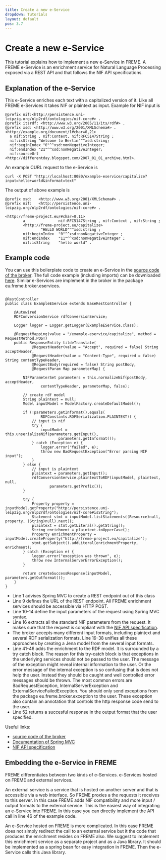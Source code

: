 ```yaml
---
title: Create a new e-Service
dropdown: Tutorials
layout: default
pos: 3.7
---
```


# Create a new e-Service

This tutorial explains how to implement a new e-Service in FREME. A FREME e-Service is an enrichment service for Natural Language Processing exposed via a REST API and that follows the NIF API specifications.

## Explanation of the e-Service

This e-Service enriches each text with a capitalized version of it. Like all FREME e-Services it takes NIF or plaintext as input. Example for NIF input is

```
@prefix nif:<http://persistence.uni-leipzig.org/nlp2rdf/ontologies/nif-core#> .
@prefix itsrdf: <http://www.w3.org/2005/11/its/rdf#> .
@prefix xsd: <http://www.w3.org/2001/XMLSchema#> .
<http://example.org/document/1#char=0,21>
  a nif:String , nif:Context, nif:RFC5147String ;
  nif:isString "Welcome to Berlin"^^xsd:string;
  nif:beginIndex "0"^^xsd:nonNegativeInteger;
  nif:endIndex "21"^^xsd:nonNegativeInteger;
  nif:sourceUrl <http://differentday.blogspot.com/2007_01_01_archive.html>.
```

An example CURL request to the e-Service is

```
curl -X POST "http://localhost:8080/example-eservice/capitalize?input=hello+world&informat=text"
```

The output of above example is

```
@prefix xsd:   <http://www.w3.org/2001/XMLSchema#> .
@prefix nif:   <http://persistence.uni-leipzig.org/nlp2rdf/ontologies/nif-core#> .

<http://freme-project.eu/#char=0,11>
        a               nif:RFC5147String , nif:Context , nif:String ;
        <http://freme-project.eu/capitalize>
                "HELLO WORLD"^^xsd:string ;
        nif:beginIndex  "0"^^xsd:nonNegativeInteger ;
        nif:endIndex    "11"^^xsd:nonNegativeInteger ;
        nif:isString    "hello world" .
```

## Example code

You can use this boilerplate code to create an e-Service in the [source code of the broker](https://github.com/freme-project/broker). The full code example (including imports) can be downloaded [here](https://drive.google.com/file/d/0B8CeKhHCOSqUTWdNTFNGdjlGdnM/view?usp=sharing). Similar e-Services are implement in the broker in the package eu.freme.broker.eservices.

<pre><code lang="java" linenumbers="normal">
@RestController
public class ExampleEService extends BaseRestController {

	@Autowired
	RDFConversionService rdfConversionService;

	Logger logger = Logger.getLogger(ExampleEService.class);

	@RequestMapping(value = "/example-eservice/capitalize", method = RequestMethod.POST)
	public ResponseEntity<String> tildeTranslate(
			@RequestHeader(value = "Accept", required = false) String acceptHeader,
			@RequestHeader(value = "Content-Type", required = false) String contentTypeHeader,
			@RequestBody(required = false) String postBody,
			@RequestParam Map<String, String> parameterMap) {

		NIFParameterSet parameters = this.normalizeNif(postBody, acceptHeader,
				contentTypeHeader, parameterMap, false);

		// create rdf model
		String plaintext = null;
		Model inputModel = ModelFactory.createDefaultModel();

		if (!parameters.getInformat().equals(
				RDFConstants.RDFSerialization.PLAINTEXT)) {
			// input is nif
			try {
				inputModel = this.unserializeNif(parameters.getInput(),
						parameters.getInformat());
			} catch (Exception e) {
				logger.error("failed", e);
				throw new BadRequestException("Error parsing NIF input");
			}
		} else {
			// input is plaintext
			plaintext = parameters.getInput();
			rdfConversionService.plaintextToRDF(inputModel, plaintext, null,
					parameters.getPrefix());
		}

		try {
			Property property = inputModel.getProperty("http://persistence.uni-leipzig.org/nlp2rdf/ontologies/nif-core#isString");	
			Statement stmt = inputModel.listStatements((Resource)null, property, (String)null).next();
			plaintext = stmt.getLiteral().getString();
			String enrichment = plaintext.toUpperCase();
			Property enrichmentProperty = inputModel.createProperty("http://freme-project.eu/capitalize");		
			stmt.getSubject().addLiteral(enrichmentProperty, enrichment);
		} catch (Exception e) {
			logger.error("exception was thrown", e);
			throw new InternalServerErrorException();
		}

		return createSuccessResponse(inputModel, parameters.getOutformat());
	}
}
</code></pre>

* Line 1 advises Spring MVC to create a REST endpoint out of this class
* Line 9 defines the URL of the REST endpoint. All FREME enrichment services should be accessible via HTTP POST.
* Line 10-14 define the input parameters of the request using Spring MVC syntax.
* Line 16 extracts all the standard NIF parameters from the request. It makes sure that the request is compliant with the [NIF API specification](http://persistence.uni-leipzig.org/nlp2rdf/specification/api.html).
* The broker accepts many different input formats, including plaintext and several RDF serialization formats. Line 19-38 unifies all these approaches by creating a Jena model from the several input formats.
* Line 41-46 adds the enrichment to the RDF model. It is surrounded by a try catch block. The reason for this try-catch block is that exceptions in the underlying services should not be passed to the user. The message of the exception might reveal internal information to the user. Or the error message of the internal exception is so confusing that is does not help the user. Instead they should be caught and well controlled error messages should be thrown. The most common errors are BadRequestException, InternalServerException and ExternalServiceFailedException. You should only send exceptions from the package eu.freme.broker.exception to the user. These exception also contain an annotation that controls the http response code send to the user.
* Line 52 returns a succesful response in the output format that the user specified.

Useful links:

* [source code of the broker](https://github.com/freme-project/broker)
* [Documentation of Spring MVC](http://docs.spring.io/spring-framework/docs/current/spring-framework-reference/html/mvc.html)
* [NIF API specification](http://persistence.uni-leipzig.org/nlp2rdf/specification/api.html)

## Embedding the e-Service in FREME

FREME differentiates between two kinds of e-Services. e-Services hosted on FREME and external services.

An external service is a service that is hosted on another server and that is accessible via a web interface. So FREME proxies a the requests it receives to this server. In this case FREME adds NIF compatibility and more input / output formats to the external service. This is the easiest way of integrating an e-Service into FREME. In this case you can directly implement the API call in line 46 of the example code.

An e-Service hosted on FREME is more complicated. In this case FREME does not simply redirect the call to an external service but it the code that produces the enrichment resides on FREME also. We suggest to implement this enrichment service as a separate project and as a Java library. It should be implemented as a spring bean for easy integration in FREME. Then the e-Service calls this Java library.
